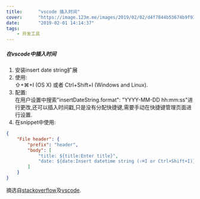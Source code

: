 ```yaml
---
title:      "vscode 插入时间"
cover:      "https://image.123m.me/images/2019/02/02/d4f7844b53674b9f9380b3c3a1d3a933.png"
date:       "2019-02-01 14:14:37"
tags:       
    - 开发工具
---
```



##### 在vscode中插入时间

1. 安装insert date string扩展
2. 使用:  
⇧+⌘+I (OS X) 或者 Ctrl+Shift+I (Windows and Linux).  
3. 配置:  
在用户设置中搜索"insertDateString.format": "YYYY-MM-DD hh:mm:ss"进行更改,还可以插入时间戳,只是没有分配快捷键,需要手动在快捷键管理页面进行设置.  
4. 在snippet中使用:  
```json
{
    "File header": {
        "prefix": "header",
        "body": [
            "title: ${title:Enter title}",
            "date: ${date:Insert datetime string (⇧⌘I or Ctrl+Shift+I)}"
        ]
    }
}
```

摘选自[stackoverflow](https://stackoverflow.com/questions/38780057/how-to-insert-current-date-time-in-vscode)及[vscode](https://marketplace.visualstudio.com/items?itemName=jsynowiec.vscode-insertdatestring).